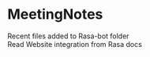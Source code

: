 ﻿# MeetingNotes
Recent files added to Rasa-bot folder <br/>
Read Website integration from Rasa docs

